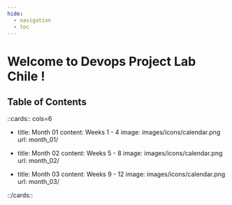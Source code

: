 ```yaml
---
hide:
  - navigation
  - toc
---
```


# Welcome to Devops Project Lab Chile !


## Table of Contents

::cards:: cols=6

- title: Month 01
  content: Weeks 1 - 4
  image: images/icons/calendar.png
  url: month_01/

- title: Month 02
  content: Weeks 5 - 8
  image: images/icons/calendar.png
  url: month_02/

- title: Month 03
  content: Weeks 9 - 12
  image: images/icons/calendar.png
  url: month_03/

::/cards::
